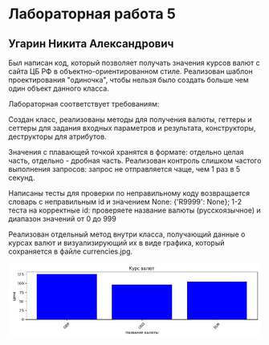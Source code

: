 # Лабораторная работа 5
## Угарин Никита Александрович 

Был написан код, который позволяет получать значения курсов валют с сайта ЦБ РФ в объектно-ориентированном стиле. Реализован шаблон проектирования "одиночка", чтобы нельзя было создать больше чем один объект данного класса. 

Лабораторная соответствует требованиям:

Создан класс, реализованы методы для получения валюты, геттеры и сеттеры для задания входных параметров и результата, конструкторы, деструкторы для атрибутов.

Значения с плавающей точкой хранятся в формате: отдельно целая часть, отдельно - дробная часть. Реализован контроль слишком частого выполнения запросов: запрос не отправляется чаще, чем 1 раз в 5 секунд. 

Написаны тесты для проверки по неправильному коду возвращается словарь с неправильным id и значением None: {'R9999': None}; 1-2 теста на корректные id: проверяете название валюты (русскоязычное) и диапазон значений от 0 до 999

Реализован отдельный метод внутри класса, получающий данные о курсах валют и визуализирующий их в виде графика, который сохраняется в файле currencies.jpg.

![Currency Chart](currencies.jpg)

